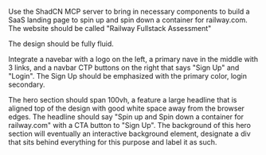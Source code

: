 Use the ShadCN MCP server to bring in necessary components to build a SaaS landing page to spin up and spin down a container for railway.com. The website should be called "Railway Fullstack Assessment"

The design should be fully fluid.

Integrate a navebar with a logo on the left, a primary nave in the middle with 3 links, and a navbar CTP buttons on the right that says "Sign Up" and "Login".
The Sign Up should be emphasized with the primary color, login secondary.

The hero section should span 100vh, a feature a large headline that is aligned top of the design with good white space away from the browser edges.
The headline should say "Spin up and Spin down a container for railway.com" with a CTA button to "Sign Up".
The background of this hero section will eventually an interactive background element, designate a div that sits behind everything for this purpose and label it as such.